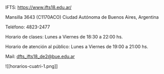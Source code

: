 IFTS: https://www.ifts18.edu.ar/

Mansilla 3643 (C1170ACO) Ciudad Autónoma de Buenos Aires, Argentina

Teléfono: 4823-2477

Horario de clases: Lunes a Viernes de 18:30 a 22:00 hs.

Horario de atención al público: Lunes a Viernes de 19:00 a 21:00 hs.

Mail: [dfts_ifts18_de2@bue.edu.ar](mailto:Dfts_ifts18_de2@bue.edu.ar)

![[horarios-cuatri-1.png]]

